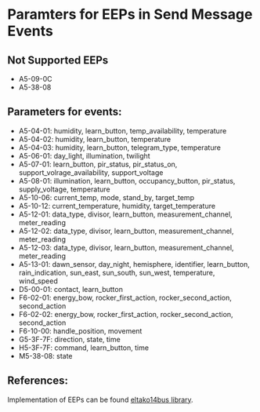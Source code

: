 # Paramters for EEPs in Send Message Events
## Not Supported EEPs 
* A5-09-0C
* A5-38-08

## Parameters for events: 
* A5-04-01: humidity, learn_button, temp_availability, temperature
* A5-04-02: humidity, learn_button, temperature
* A5-04-03: humidity, learn_button, telegram_type, temperature
* A5-06-01: day_light, illumination, twilight
* A5-07-01: learn_button, pir_status, pir_status_on, support_volrage_availability, support_voltage
* A5-08-01: illumination, learn_button, occupancy_button, pir_status, supply_voltage, temperature
* A5-10-06: current_temp, mode, stand_by, target_temp
* A5-10-12: current_temperature, humidity, target_temperature
* A5-12-01: data_type, divisor, learn_button, measurement_channel, meter_reading
* A5-12-02: data_type, divisor, learn_button, measurement_channel, meter_reading
* A5-12-03: data_type, divisor, learn_button, measurement_channel, meter_reading
* A5-13-01: dawn_sensor, day_night, hemisphere, identifier, learn_button, rain_indication, sun_east, sun_south, sun_west, temperature, wind_speed
* D5-00-01: contact, learn_button
* F6-02-01: energy_bow, rocker_first_action, rocker_second_action, second_action
* F6-02-02: energy_bow, rocker_first_action, rocker_second_action, second_action
* F6-10-00: handle_position, movement
* G5-3F-7F: direction, state, time
* H5-3F-7F: command, learn_button, time
* M5-38-08: state

## References:
Implementation of EEPs can be found [eltako14bus library](https://github.com/grimmpp/eltako14bus/blob/master/eltakobus/eep.py).
